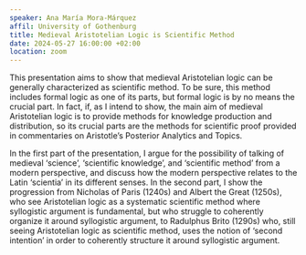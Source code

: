 ```yaml
---
speaker: Ana María Mora-Márquez
affil: University of Gothenburg
title: Medieval Aristotelian Logic is Scientific Method
date: 2024-05-27 16:00:00 +02:00
location: zoom
--- 
```

This presentation aims to show that medieval Aristotelian logic can be generally characterized as scientific method.
To be sure, this method includes formal logic as one of its parts, but formal logic is by no means the crucial part.
In fact, if, as I intend to show, the main aim of medieval Aristotelian logic is to provide methods for knowledge production and distribution, so its crucial parts are the methods for scientific proof provided in commentaries on Aristotle’s Posterior Analytics and Topics.
<!--more-->

In the first part of the presentation, I argue for the possibility of talking of medieval ‘science’, ‘scientific knowledge’, and ‘scientific method’ from a modern perspective, and discuss how the modern perspective relates to the Latin ‘scientia’ in its different senses.
In the second part, I show the progression from Nicholas of Paris (1240s) and Albert the Great (1250s), who see Aristotelian logic as a systematic scientific method where syllogistic argument is fundamental, but who struggle to coherently organize it around syllogistic argument, to Radulphus Brito (1290s) who, still seeing Aristotelian logic as scientific method, uses the notion of ‘second intention’ in order to coherently structure it around syllogistic argument.